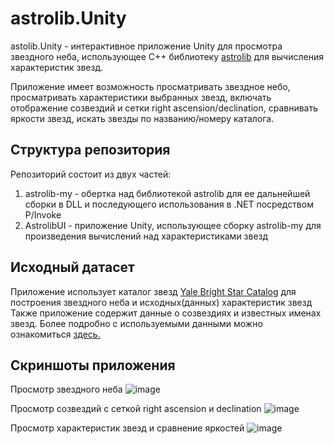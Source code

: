 # astrolib.Unity
astolib.Unity - интерактивное приложение Unity для просмотра звездного неба, использующее C++ библиотеку [astrolib](https://github.com/IldarS2000/astrolib) для вычисления характеристик звезд.

Приложение имеет возможность просматривать звездное небо, просматривать характеристики выбранных звезд, включать отображение созвездий и сетки right ascension/declination, сравнивать яркости звезд, искать звезды по названию/номеру каталога.
## Структура репозитория
Репозиторий состоит из двух частей:
1) astrolib-my - обертка над библиотекой astrolib для ее дальнейшей сборки в DLL и последующего использования в .NET посредством P/Invoke
2) AstrolibUI - приложение Unity, использующее сборку astrolib-my для произведения вычислений над характеристиками звезд

## Исходный датасет
Приложение использует каталог звезд [Yale Bright Star Catalog](http://tdc-www.harvard.edu/catalogs/bsc5.html) для построения звездного неба и исходных(данных) характеристик звезд
Также приложение содержит данные о созвездиях и известных именах звезд. Более подробно с используемыми данными можно ознакомиться [здесь.](https://github.com/SharafeevRavil/astrolib.Unity/tree/master/AstrolibUI/Assets/Resources)

## Скриншоты приложения
Просмотр звездного неба
![image](https://github.com/SharafeevRavil/astrolib.Unity/assets/30022504/c785e308-fc4e-4311-ab25-d66046d5945d)

Просмотр созвездий с сеткой right ascension и declination
![image](https://github.com/SharafeevRavil/astrolib.Unity/assets/30022504/d654b309-f6e9-4f77-b440-3c5b18a38f6c)

Просмотр характеристик звезд и сравнение яркостей
![image](https://github.com/SharafeevRavil/astrolib.Unity/assets/30022504/4a611fd9-8e85-4382-82b9-31c91a727481)
